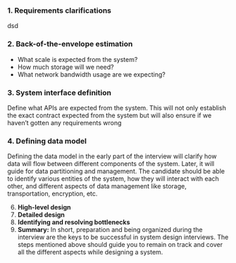  ### 1.  Requirements clarifications
dsd
### 2. Back-of-the-envelope estimation
- What scale is expected from the system?
- How much storage will we need?
- What network bandwidth usage are we expecting?

 ### 3. System interface definition
 
Define what APIs are expected from the system. This will not only establish the exact contract expected from the system but will also ensure if we haven’t gotten any requirements wrong
 
 ### 4. Defining data model
 Defining the data model in the early part of the interview will clarify how data will flow between different components of the system. Later, it will guide for data partitioning and management. The candidate should be able to identify various entities of the system, how they will interact with each other, and different aspects of data management like storage, transportation, encryption, etc.
 
 6. **High-level design**
 7. **Detailed design**
 8. **Identifying and resolving bottlenecks**
 9. **Summary:**
	 In short, preparation and being organized during the interview are the keys to be successful in system design interviews. The steps mentioned above should guide you to remain on track and cover all the different aspects while designing a system.	

<!--stackedit_data:
eyJoaXN0b3J5IjpbLTcyMjQ1NjY4MCwtMTY1MDc2ODIyMV19
-->